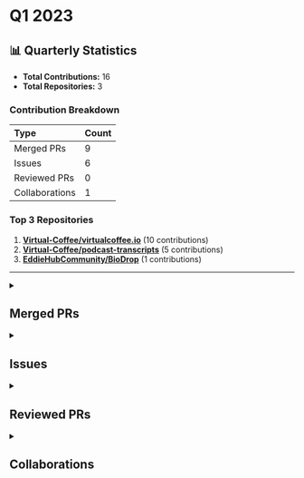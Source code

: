 # Q1 2023

## 📊 Quarterly Statistics

* **Total Contributions:** 16
* **Total Repositories:** 3

### Contribution Breakdown

| Type | Count |
| :--- | :--- |
| Merged PRs | 9 |
| Issues | 6 |
| Reviewed PRs | 0 |
| Collaborations | 1 |

### Top 3 Repositories

1. [**Virtual-Coffee/virtualcoffee.io**](https://github.com/Virtual-Coffee/virtualcoffee.io) (10 contributions)
2. [**Virtual-Coffee/podcast-transcripts**](https://github.com/Virtual-Coffee/podcast-transcripts) (5 contributions)
3. [**EddieHubCommunity/BioDrop**](https://github.com/EddieHubCommunity/BioDrop) (1 contributions)

---

<details>
  <summary><h2>Merged PRs</h2></summary>
<table style='width:100%; table-layout:fixed;'>
  <thead>
    <tr>
      <th style='width:5%;'>No.</th>
      <th style='width:20%;'>Project Name</th>
      <th style='width:20%;'>Title</th>
      <th style='width:35%;'>Description</th>
      <th style='width:20%;'>Date</th>
    </tr>
  </thead>
  <tbody>
    <tr>
      <td>1.</td>
      <td>Virtual-Coffee/virtualcoffee.io</td>
      <td><a href='https://github.com/Virtual-Coffee/virtualcoffee.io/pull/826'>Add March 2023 newsletter</a></td>
      <td>## Linked Issue<br><br>Closes #825 <br><br>&lt;!--<br><br>If you have a pull request related to a current issue please link to that issue number.<br><br>That issue can be linked to the pull request by using the side panel in the Github UI or using the `#` symbol followed by the number of the associated issue.<br><br>To link a pull request to an issue to show that a fix is in progress and to automatically close the issue when someone merges the pull request, type the keyword &quot;Closes&quot; followed by a reference to the issue. For example, Closes #404 or Closes Virtual-Coffee/virtualcoffee.io/issues/404.<br><br>--&gt;<br><br>## Description<br><br>- Add March 2023 newsletter<br>- Update `newsletters.ts`<br><br>&lt;!--<br><br>A pull request description describes what constitutes the Pull Request and what changes you have made to the code.<br><br>It explains what you&#39;ve done, including any code changes, configuration changes, migrations included, new APIs introduced, changes made to old APIs, any new workers/crons introduced in the system, copy changes, and so on. You get the gist.<br><br>A good description informs everyone that is reaading it of the purpose of the pull request. This helps not just the current maintainers but anyone reading it now or in the future to understand your intent.<br><br>If the request is not complete but you want feedback use  Draft Pull Request option of the Pull request dropdown menu.<br><br>@mention individuals that you want to review the PR, and mention why. (“ @username I want to know what you think of this code.”)<br><br>--&gt;<br><br>## Methodology<br><br>&lt;!--<br><br>This section explains why the above changes explained were done.<br><br>Sometimes a developer feels that it&#39;s okay to write &quot;Business/Product requirement&quot; in the description. That&#39;s fine, but doing so defeats the purpose of this section.<br><br>If there is a better explanation as to why the changes were suggested, it&#39;s always good to attach a document reference link for that information.<br><br>A good &quot;Why&quot; section should explain the reasoning behind any changes.<br><br>--&gt;<br><br>## Code of Conduct<br><br>&gt; By submitting this pull request, you agree to follow our [Code of Conduct](https://virtualcoffee.io/code-of-conduct/)<br></td>
      <td>2023-03-07</td>
    </tr>
    <tr>
      <td>2.</td>
      <td>Virtual-Coffee/virtualcoffee.io</td>
      <td><a href='https://github.com/Virtual-Coffee/virtualcoffee.io/pull/822'>Add Resources to Before Asking Question section</a></td>
      <td>## Linked Issue<br><br>Closes #815 <br><br>&lt;!--<br><br>If you have a pull request related to a current issue please link to that issue number.<br><br>That issue can be linked to the pull request by using the side panel in the Github UI or using the `#` symbol followed by the number of the associated issue.<br><br>To link a pull request to an issue to show that a fix is in progress and to automatically close the issue when someone merges the pull request, type the keyword &quot;Closes&quot; followed by a reference to the issue. For example, Closes #404 or Closes Virtual-Coffee/virtualcoffee.io/issues/404.<br><br>--&gt;<br><br>## Description<br><br>- Add Nick&#39;s Lunch & Learn links to Before Asking Question section<br>- Edit background color<br><br>&lt;!--<br><br>A pull request description describes what constitutes the Pull Request and what changes you have made to the code.<br><br>It explains what you&#39;ve done, including any code changes, configuration changes, migrations included, new APIs introduced, changes made to old APIs, any new workers/crons introduced in the system, copy changes, and so on. You get the gist.<br><br>A good description informs everyone that is reaading it of the purpose of the pull request. This helps not just the current maintainers but anyone reading it now or in the future to understand your intent.<br><br>If the request is not complete but you want feedback use  Draft Pull Request option of the Pull request dropdown menu.<br><br>@mention individuals that you want to review the PR, and mention why. (“ @username I want to know what you think of this code.”)<br><br>--&gt;<br><br>## Methodology<br><br>&lt;!--<br><br>This section explains why the above changes explained were done.<br><br>Sometimes a developer feels that it&#39;s okay to write &quot;Business/Product requirement&quot; in the description. That&#39;s fine, but doing so defeats the purpose of this section.<br><br>If there is a better explanation as to why the changes were suggested, it&#39;s always good to attach a document reference link for that information.<br><br>A good &quot;Why&quot; section should explain the reasoning behind any changes.<br><br>--&gt;<br><br>## Code of Conduct<br><br>&gt; By submitting this pull request, you agree to follow our [Code of Conduct](https://virtualcoffee.io/code-of-conduct/)<br></td>
      <td>2023-03-02</td>
    </tr>
    <tr>
      <td>3.</td>
      <td>Virtual-Coffee/podcast-transcripts</td>
      <td><a href='https://github.com/Virtual-Coffee/podcast-transcripts/pull/91'>Improve episode transcription Season 5 Episode 4</a></td>
      <td>## Link Issue<br>Closes #43<br><br>## Description<br><br>- Improve transcript Season 5 Episode 4 with Yolanda Haynes.<br>- Run `yarn check-srt` and fix incorrect timestamps.</td>
      <td>2023-02-20</td>
    </tr>
    <tr>
      <td>4.</td>
      <td>EddieHubCommunity/BioDrop</td>
      <td><a href='https://github.com/EddieHubCommunity/BioDrop/pull/4664'>data: adiati98</a></td>
      <td>## Changes proposed<br><br>Add `adiati98` profile to LinkFree.<br><br>&lt;!-- List all the proposed changes in your PR --&gt;<br><br>&lt;!-- Mark all the applicable boxes. To mark the box as done follow the following conventions --&gt;<br>&lt;!--<br>[x] - Correct; marked as done<br>[X] - Correct; marked as done<br><br>[ ] - Not correct; marked as **not** done<br>--&gt;<br><br>## Check List (Check all the applicable boxes) &lt;!-- Follow the above conventions to check the box --&gt;<br><br>- [x] My code follows the code style of this project.<br>- [ ] My change requires changes to the documentation.<br>- [ ] I have updated the documentation accordingly.<br>- [x] All new and existing tests passed.<br>- [x] This PR does not contain plagiarized content.<br>- [x] The title of my pull request is a short description of the requested changes.<br><br>## Screenshots<br><br>N/A<br><br>&lt;!-- Add all the screenshots which support your changes --&gt;<br><br>## Note to reviewers<br><br>&lt;!-- Add notes to reviewers if applicable --&gt;<br><br><br>&lt;a href=&quot;https://gitpod.io/#https://github.com/EddieHubCommunity/LinkFree/pull/4664&quot;&gt;&lt;img src=&quot;https://gitpod.io/button/open-in-gitpod.svg&quot;/&gt;&lt;/a&gt;<br><br></td>
      <td>2023-02-10</td>
    </tr>
    <tr>
      <td>5.</td>
      <td>Virtual-Coffee/virtualcoffee.io</td>
      <td><a href='https://github.com/Virtual-Coffee/virtualcoffee.io/pull/806'>Add February 2023 newsletter</a></td>
      <td>## Linked Issue<br><br>Closes #805 <br><br>&lt;!--<br><br>If you have a pull request related to a current issue please link to that issue number.<br><br>That issue can be linked to the pull request by using the side panel in the Github UI or using the `#` symbol followed by the number of the associated issue.<br><br>To link a pull request to an issue to show that a fix is in progress and to automatically close the issue when someone merges the pull request, type the keyword &quot;Closes&quot; followed by a reference to the issue. For example, Closes #404 or Closes Virtual-Coffee/virtualcoffee.io/issues/404.<br><br>--&gt;<br><br>## Description<br><br>- Add February 2023 newsletter<br>- Update `newsletters.ts`<br><br>&lt;!--<br><br>A pull request description describes what constitutes the Pull Request and what changes you have made to the code.<br><br>It explains what you&#39;ve done, including any code changes, configuration changes, migrations included, new APIs introduced, changes made to old APIs, any new workers/crons introduced in the system, copy changes, and so on. You get the gist.<br><br>A good description informs everyone that is reaading it of the purpose of the pull request. This helps not just the current maintainers but anyone reading it now or in the future to understand your intent.<br><br>If the request is not complete but you want feedback use  Draft Pull Request option of the Pull request dropdown menu.<br><br>@mention individuals that you want to review the PR, and mention why. (“ @username I want to know what you think of this code.”)<br><br>--&gt;<br><br>## Methodology<br><br>&lt;!--<br><br>This section explains why the above changes explained were done.<br><br>Sometimes a developer feels that it&#39;s okay to write &quot;Business/Product requirement&quot; in the description. That&#39;s fine, but doing so defeats the purpose of this section.<br><br>If there is a better explanation as to why the changes were suggested, it&#39;s always good to attach a document reference link for that information.<br><br>A good &quot;Why&quot; section should explain the reasoning behind any changes.<br><br>--&gt;<br><br>## Code of Conduct<br><br>&gt; By submitting this pull request, you agree to follow our [Code of Conduct](https://virtualcoffee.io/code-of-conduct/)<br></td>
      <td>2023-02-07</td>
    </tr>
    <tr>
      <td>6.</td>
      <td>Virtual-Coffee/virtualcoffee.io</td>
      <td><a href='https://github.com/Virtual-Coffee/virtualcoffee.io/pull/795'>Update coffee table events</a></td>
      <td>## Linked Issue<br><br>Closes #794 <br><br>&lt;!--<br><br>If you have a pull request related to a current issue please link to that issue number.<br><br>That issue can be linked to the pull request by using the side panel in the Github UI or using the `#` symbol followed by the number of the associated issue.<br><br>To link a pull request to an issue to show that a fix is in progress and to automatically close the issue when someone merges the pull request, type the keyword &quot;Closes&quot; followed by a reference to the issue. For example, Closes #404 or Closes Virtual-Coffee/virtualcoffee.io/issues/404.<br><br>--&gt;<br><br>## Description<br><br>- Update coffee table events by removing the non-active ones and add the new ones.<br><br>&lt;!--<br><br>A pull request description describes what constitutes the Pull Request and what changes you have made to the code.<br><br>It explains what you&#39;ve done, including any code changes, configuration changes, migrations included, new APIs introduced, changes made to old APIs, any new workers/crons introduced in the system, copy changes, and so on. You get the gist.<br><br>A good description informs everyone that is reaading it of the purpose of the pull request. This helps not just the current maintainers but anyone reading it now or in the future to understand your intent.<br><br>If the request is not complete but you want feedback use  Draft Pull Request option of the Pull request dropdown menu.<br><br>@mention individuals that you want to review the PR, and mention why. (“ @username I want to know what you think of this code.”)<br><br>--&gt;<br><br>## Methodology<br><br>&lt;!--<br><br>This section explains why the above changes explained were done.<br><br>Sometimes a developer feels that it&#39;s okay to write &quot;Business/Product requirement&quot; in the description. That&#39;s fine, but doing so defeats the purpose of this section.<br><br>If there is a better explanation as to why the changes were suggested, it&#39;s always good to attach a document reference link for that information.<br><br>A good &quot;Why&quot; section should explain the reasoning behind any changes.<br><br>--&gt;<br><br>## Code of Conduct<br><br>&gt; By submitting this pull request, you agree to follow our [Code of Conduct](https://virtualcoffee.io/code-of-conduct/)<br></td>
      <td>2023-01-17</td>
    </tr>
    <tr>
      <td>7.</td>
      <td>Virtual-Coffee/podcast-transcripts</td>
      <td><a href='https://github.com/Virtual-Coffee/podcast-transcripts/pull/90'>Improve episode transcription Season 5 Episode 5</a></td>
      <td>## Link Issue<br>Closes #44  <br><br>## Description<br><br>- Improve transcript Season 5 Episode 5 with Roger Gentry.<br>- Run `yarn check-srt` and fix incorrect timestamps.</td>
      <td>2023-01-08</td>
    </tr>
    <tr>
      <td>8.</td>
      <td>Virtual-Coffee/podcast-transcripts</td>
      <td><a href='https://github.com/Virtual-Coffee/podcast-transcripts/pull/89'>Improve episode transcription Season 6 Episode 9 (finale)</a></td>
      <td>## Link Issue<br>Closes #88<br><br>## Description<br><br>- Improve transcript Season 6 Episode 9 (finale) with Bekah, Dan and Kirk.<br>- Run `yarn check-srt` and fix incorrect timestamps.</td>
      <td>2023-01-04</td>
    </tr>
    <tr>
      <td>9.</td>
      <td>Virtual-Coffee/virtualcoffee.io</td>
      <td><a href='https://github.com/Virtual-Coffee/virtualcoffee.io/pull/791'>Add January 2023 newsletter</a></td>
      <td>## Linked Issue<br><br>Closes #790 <br><br>&lt;!--<br><br>If you have a pull request related to a current issue please link to that issue number.<br><br>That issue can be linked to the pull request by using the side panel in the Github UI or using the `#` symbol followed by the number of the associated issue.<br><br>To link a pull request to an issue to show that a fix is in progress and to automatically close the issue when someone merges the pull request, type the keyword &quot;Closes&quot; followed by a reference to the issue. For example, Closes #404 or Closes Virtual-Coffee/virtualcoffee.io/issues/404.<br><br>--&gt;<br><br>## Description<br><br>- Add January 2023 newsletter<br>- Update `newsletters.ts`<br><br>&lt;!--<br><br>A pull request description describes what constitutes the Pull Request and what changes you have made to the code.<br><br>It explains what you&#39;ve done, including any code changes, configuration changes, migrations included, new APIs introduced, changes made to old APIs, any new workers/crons introduced in the system, copy changes, and so on. You get the gist.<br><br>A good description informs everyone that is reaading it of the purpose of the pull request. This helps not just the current maintainers but anyone reading it now or in the future to understand your intent.<br><br>If the request is not complete but you want feedback use  Draft Pull Request option of the Pull request dropdown menu.<br><br>@mention individuals that you want to review the PR, and mention why. (“ @username I want to know what you think of this code.”)<br><br>--&gt;<br><br>## Methodology<br><br>&lt;!--<br><br>This section explains why the above changes explained were done.<br><br>Sometimes a developer feels that it&#39;s okay to write &quot;Business/Product requirement&quot; in the description. That&#39;s fine, but doing so defeats the purpose of this section.<br><br>If there is a better explanation as to why the changes were suggested, it&#39;s always good to attach a document reference link for that information.<br><br>A good &quot;Why&quot; section should explain the reasoning behind any changes.<br><br>--&gt;<br><br>## Code of Conduct<br><br>&gt; By submitting this pull request, you agree to follow our [Code of Conduct](https://virtualcoffee.io/code-of-conduct/)<br></td>
      <td>2023-01-03</td>
    </tr>
  </tbody>
</table>
</details>

<details>
  <summary><h2>Issues</h2></summary>
<table style='width:100%; table-layout:fixed;'>
  <thead>
    <tr>
      <th style='width:5%;'>No.</th>
      <th style='width:20%;'>Project Name</th>
      <th style='width:20%;'>Title</th>
      <th style='width:35%;'>Description</th>
      <th style='width:20%;'>Date</th>
    </tr>
  </thead>
  <tbody>
    <tr>
      <td>1.</td>
      <td>Virtual-Coffee/virtualcoffee.io</td>
      <td><a href='https://github.com/Virtual-Coffee/virtualcoffee.io/issues/825'>Add March 2023 newsletter to the website</a></td>
      <td>## Issue Context<br><br>Every month, we try to get the newsletter up on the site within a week of emailing it. Currently, we&#39;re moving them over &quot;by hand.&quot;<br><br>## Steps to update<br><br>In the code base, navigate to `app &gt; routes &gt; newsletter &gt; issues` and create a new file `2023-03.jsx`.<br>You can look at the existing newsletters ( `app &gt; routes &gt; newsletter &gt; issues`) as a template.<br><br>Make sure to add it to the index by following the steps in [Newsletters section in our README](https://github.com/Virtual-Coffee/virtualcoffee.io#newsletters) and update the content accordingly based on our email newsletter.<br><br>If you have questions, please let us know. We&#39;re up for pairing if anyone wants to walk through this!</td>
      <td>2023-03-07</td>
    </tr>
    <tr>
      <td>2.</td>
      <td>Virtual-Coffee/podcast-transcripts</td>
      <td><a href='https://github.com/Virtual-Coffee/podcast-transcripts/issues/92'>Improve episode transcription Season 7 Episode 3</a></td>
      <td>## Issue Context<br><br>Our podcast&#39;s transcriptions are automatically generated, so there would be typos or missing words. <br><br>We want to improve every episode&#39;s transcription so they can be accessible to everyone. Currently, we are doing this manually.<br><br>## Steps To Update<br><br>- Open the file of the podcast&#39;s episode. <br>  e.g.: `1_0.srt` means season 1 episode 0<br>-  Listen to the podcast&#39;s episode and improve the transcript based on your hearing.<br>-  [Fix the format](https://github.com/Virtual-Coffee/podcast-transcripts#fixing-formatting-issues) by running `yarn check-srt`.<br>- After running `yarn check-srt`, fix timestamps suggestions format manually, if any.<br><br>## Accessibility Resources<br><br>- [Transcribing Audio to Text - W3C WAI](https://www.w3.org/WAI/media/av/transcribing/)<br><br>If you have questions or need help, please let us know.<br></td>
      <td>2023-02-26</td>
    </tr>
    <tr>
      <td>3.</td>
      <td>Virtual-Coffee/virtualcoffee.io</td>
      <td><a href='https://github.com/Virtual-Coffee/virtualcoffee.io/issues/805'>Add February 2023 newsletter to the website</a></td>
      <td>## Issue Context<br><br>Every month, we try to get the newsletter up on the site within a week of emailing it. Currently, we&#39;re moving them over &quot;by hand.&quot;<br><br>## Steps to update<br><br>In the code base, navigate to `app &gt; routes &gt; newsletter &gt; issues` and create a new file `2023-02.jsx`.<br>You can look at the existing newsletters ( `app &gt; routes &gt; newsletter &gt; issues`) as a template.<br><br>Make sure to add it to the index by following the steps in [Newsletters section in our README](https://github.com/Virtual-Coffee/virtualcoffee.io#newsletters) and update the content accordingly based on our email newsletter.<br><br>If you have questions, please let us know. We&#39;re up for pairing if anyone wants to walk through this!</td>
      <td>2023-02-07</td>
    </tr>
    <tr>
      <td>4.</td>
      <td>Virtual-Coffee/virtualcoffee.io</td>
      <td><a href='https://github.com/Virtual-Coffee/virtualcoffee.io/issues/794'>Update "Coffee Table Events" section on the website</a></td>
      <td>### Is there an existing issue for this?<br><br>- [X] I have searched the existing issues<br><br>### Type of Change<br><br>Edit/Clarification on existing content<br><br>### URL of existing page<br><br>https://virtualcoffee.io/resources/virtual-coffee/guide-to-vc#virtual-coffee-events<br><br>### Context for content change<br><br>We need to update the coffee table events on our website for following reasons:<br><br>- We have new, and also, non-active coffee tables.<br>- We need to update the time.<br>- We want to add the description to each coffee table for more clarification, especially for our new members.<br><br>### Proposed solution<br><br>_No response_<br><br>### Resources that can help<br><br>_No response_<br><br>### Collaborators<br><br>_No response_<br><br>### Code of Conduct<br><br>- [X] I&#39;ve read the Code of Conduct and understand my responsibilities as a member of the Virtual Coffee community</td>
      <td>2023-01-11</td>
    </tr>
    <tr>
      <td>5.</td>
      <td>Virtual-Coffee/virtualcoffee.io</td>
      <td><a href='https://github.com/Virtual-Coffee/virtualcoffee.io/issues/790'>Add January 2023 newsletter to the website</a></td>
      <td>## Issue Context<br><br>Every month, we try to get the newsletter up on the site within a week of emailing it. Currently, we&#39;re moving them over &quot;by hand.&quot;<br><br>## Steps to update<br><br>In the code base, navigate to `app &gt; routes &gt; newsletter &gt; issues` and create a new file `2023-01.jsx`.<br>You can look at the existing newsletters ( `app &gt; routes &gt; newsletter &gt; issues`) as a template.<br><br>Make sure to add it to the index by following the steps in [Newsletters section in our README](https://github.com/Virtual-Coffee/virtualcoffee.io#newsletters) and update the content accordingly based on our email newsletter.<br><br>If you have questions, please let us know. We&#39;re up for pairing if anyone wants to walk through this!</td>
      <td>2023-01-03</td>
    </tr>
    <tr>
      <td>6.</td>
      <td>Virtual-Coffee/podcast-transcripts</td>
      <td><a href='https://github.com/Virtual-Coffee/podcast-transcripts/issues/88'>Improve episode transcription Season 6 Episode 9 (finale)</a></td>
      <td>## Issue Context<br><br>Our podcast&#39;s transcriptions are automatically generated, so there would be typos or missing words. <br><br>We want to improve every episode&#39;s transcription so they can be accessible to everyone. Currently, we are doing this manually.<br><br>## Steps To Update<br><br>- Open the file of the podcast&#39;s episode. <br>  e.g.: `1_0.srt` means season 1 episode 0<br>-  Listen to the podcast&#39;s episode and improve the transcript based on your hearing.<br>-  [Fix the format](https://github.com/Virtual-Coffee/podcast-transcripts#fixing-formatting-issues) by running `yarn check-srt`.<br>- After running `yarn check-srt`, fix timestamps suggestions format manually, if any.<br><br>## Accessibility Resources<br><br>- [Transcribing Audio to Text - W3C WAI](https://www.w3.org/WAI/media/av/transcribing/)<br><br>If you have questions or need help, please let us know.<br></td>
      <td>2023-01-02</td>
    </tr>
  </tbody>
</table>
</details>

<details>
  <summary><h2>Reviewed PRs</h2></summary>
No contribution in this quarter.
</details>

<details>
  <summary><h2>Collaborations</h2></summary>
<table style='width:100%; table-layout:fixed;'>
  <thead>
    <tr>
      <th style='width:5%;'>No.</th>
      <th style='width:20%;'>Project Name</th>
      <th style='width:20%;'>Title</th>
      <th style='width:35%;'>Description</th>
      <th style='width:20%;'>Date</th>
    </tr>
  </thead>
  <tbody>
    <tr>
      <td>1.</td>
      <td>Virtual-Coffee/virtualcoffee.io</td>
      <td><a href='https://github.com/Virtual-Coffee/virtualcoffee.io/issues/815'>Add Resources to How to Ask questions About Your Code</a></td>
      <td>We have some VC-member-created resources that can help people learn.<br><br>In the [before asking question section](https://virtualcoffee.io/resources/virtual-coffee/coding-questions-guide#before-asking-question), add links to @nickytonline&#39;s Lunch & Learns <br><br>- Debugging with  JavaScript: https://youtu.be/I9A0Pifn0Uw<br>- Web Dev Debugging Hour - coming to YT soon.</td>
      <td>2023-03-02</td>
    </tr>
  </tbody>
</table>
</details>

